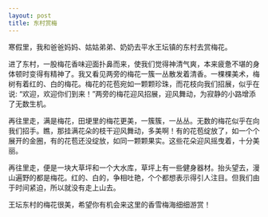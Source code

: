 ```yaml
---
layout: post
title: 东村赏梅
---
```



寒假里，我和爸爸妈妈、姑姑弟弟、奶奶去平水王坛镇的东村去赏梅花。

进了东村，一股梅花香味迎面扑鼻而来，使我们觉得神清气爽，本来疲惫不堪的身体顿时变得有精神了。我又看见两旁的梅花一簇一丛散发着清香。一棵棵美术，梅树有着红的、白的梅花。梅花的花苞宛如一颗颗珍珠，而花枝向我们招展，似乎在说: “欢迎，欢迎你们到来！”两旁的梅花迎风招展，迎风舞动，为寂静的小路增添了无数生机。

再往里走，满是梅花，田埂里的梅花更美，一簇簇，一丛丛。无数的梅花似乎在向我们招手。瞧，那挂满花朵的枝干迎风舞动，多美啊！有的花苞绽放了，如一个个展开的金圈，有的花苞还没绽放，如同一颗颗果实。这些花朵迎风摇曳着，十分美丽。

再往里走，便是一块大草坪和一个大水库，草坪上有一些健身器材。抬头望去，漫山遍野的都是梅花。红的、白的，争相吐艳，个个都想表示得引人注目。但我们由于时间紧迫，所以就没有走上山去。

王坛东村的梅花很美，希望你有机会来这里的香雪梅海细细游赏！
